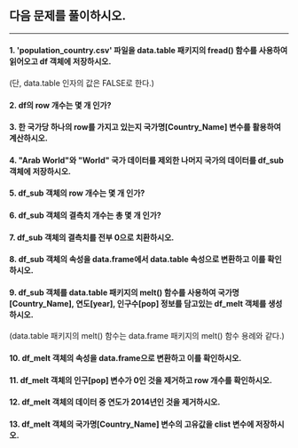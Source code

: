 ## 다음 문제를 풀이하시오.

------

#### 1. 'population_country.csv' 파일을 data.table 패키지의 fread() 함수를 사용하여 읽어오고 df 객체에 저장하시오.
(단, data.table 인자의 값은 FALSE로 한다.)

#### 2. df의 row 개수는 몇 개 인가?

#### 3. 한 국가당 하나의 row를 가지고 있는지 국가명[Country_Name] 변수를 활용하여 계산하시오.

#### 4. "Arab World"와 "World" 국가 데이터를 제외한 나머지 국가의 데이터를 df_sub 객체에 저장하시오.

#### 5. df_sub 객체의 row 개수는 몇 개 인가?

#### 6. df_sub 객체의 결측치 개수는 총 몇 개 인가?

#### 7. df_sub 객체의 결측치를 전부 0으로 치환하시오.

#### 8. df_sub 객체의 속성을 data.frame에서 data.table 속성으로 변환하고 이를 확인하시오.

#### 9. df_sub 객체를 data.table 패키지의 melt() 함수를 사용하여 국가명[Country_Name], 연도[year], 인구수[pop] 정보를 담고있는 df_melt 객체를 생성하시오.
(data.table 패키지의 melt() 함수는 data.frame 패키지의 melt() 함수 용례와 같다.)

#### 10. df_melt 객체의 속성을 data.frame으로 변환하고 이를 확인하시오.

#### 11. df_melt 객체의 인구[pop] 변수가 0인 것을 제거하고 row 개수를 확인하시오.

#### 12. df_melt 객체의 데이터 중 연도가 2014년인 것을 제거하시오.

#### 13. df_melt 객체의 국가명[Country_Name] 변수의 고유값을 clist 변수에 저장하시오.

